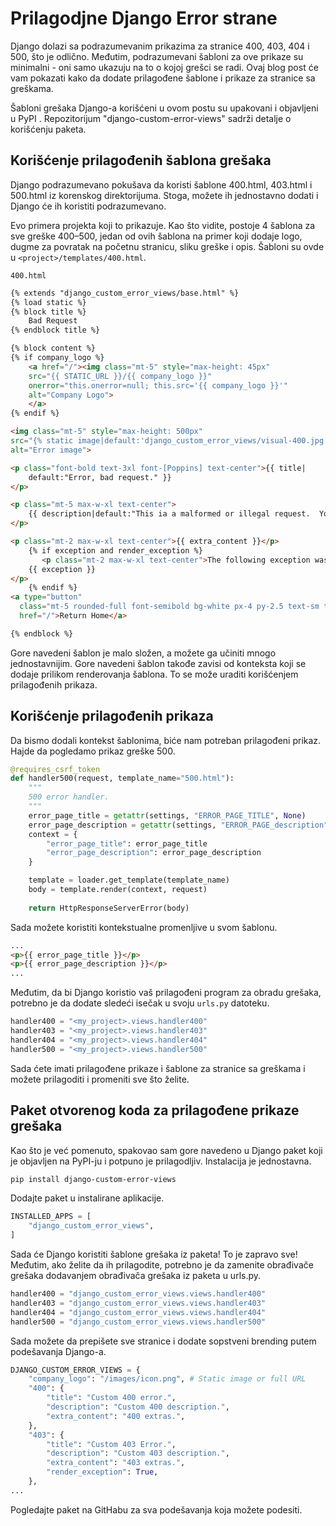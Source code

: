 ﻿
# Prilagodjne Django Error strane

Django dolazi sa podrazumevanim prikazima za stranice 400, 403, 404 i 500, što je odlično. Međutim, podrazumevani šabloni za ove prikaze su minimalni - oni samo ukazuju na to o kojoj grešci se radi. Ovaj blog post će vam pokazati kako da dodate prilagođene šablone i prikaze za stranice sa
greškama.

Šabloni grešaka Django-a korišćeni u ovom postu su upakovani i objavljeni u PyPI . Repozitorijum "django-custom-error-views" sadrži detalje o korišćenju paketa.

## Korišćenje prilagođenih šablona grešaka

Django podrazumevano pokušava da koristi šablone 400.html, 403.html i 500.html iz korenskog direktorijuma. Stoga, možete ih jednostavno dodati i Django će ih koristiti podrazumevano.

Evo primera projekta koji to prikazuje. Kao što vidite, postoje 4 šablona za sve greške 400–500, jedan od ovih šablona na primer koji dodaje logo, dugme za povratak na početnu stranicu, sliku greške i opis. Šabloni su ovde u `<project>/templates/400.html`.

`400.html`

```html
{% extends "django_custom_error_views/base.html" %}
{% load static %}
{% block title %}
    Bad Request
{% endblock title %}

{% block content %}
{% if company_logo %}
    <a href="/"><img class="mt-5" style="max-height: 45px"
    src="{{ STATIC_URL }}/{{ company_logo }}"
    onerror="this.onerror=null; this.src='{{ company_logo }}'"
    alt="Company Logo">
    </a>
{% endif %}

<img class="mt-5" style="max-height: 500px"
src="{% static image|default:'django_custom_error_views/visual-400.jpg' %}"
alt="Error image">

<p class="font-bold text-3xl font-[Poppins] text-center">{{ title| 
    default:"Error, bad request." }}
</p>

<p class="mt-5 max-w-xl text-center">
    {{ description|default:"This ia a malformed or illegal request.  You can find loads to explore on the home page." }}
</p>

<p class="mt-2 max-w-xl text-center">{{ extra_content }}</p>
    {% if exception and render_exception %}
       <p class="mt-2 max-w-xl text-center">The following exception was raised: 
    {{ exception }}
</p>
    {% endif %}
<a type="button"
  class="mt-5 rounded-full font-semibold bg-white px-4 py-2.5 text-sm text-blue-800 shadow-sm ring-1 ring-inset ring-blue-800 hover:bg-gray-50"
  href="/">Return Home</a>

{% endblock %}
```

Gore navedeni šablon je malo složen, a možete ga učiniti mnogo jednostavnijim. Gore navedeni šablon takođe zavisi od konteksta koji se dodaje prilikom renderovanja šablona. To se može uraditi korišćenjem prilagođenih prikaza.

## Korišćenje prilagođenih prikaza

Da bismo dodali kontekst šablonima, biće nam potreban prilagođeni prikaz. Hajde da pogledamo prikaz greške 500.

```py
@requires_csrf_token
def handler500(request, template_name="500.html"):
    """
    500 error handler.
    """
    error_page_title = getattr(settings, "ERROR_PAGE_TITLE", None)
    error_page_description = getattr(settings, "ERROR_PAGE_description", None)
    context = {
        "error_page_title": error_page_title
        "error_page_description": error_page_description
    }

    template = loader.get_template(template_name)
    body = template.render(context, request)
    
    return HttpResponseServerError(body)
```

Sada možete koristiti kontekstualne promenljive u svom šablonu.

```html
...
<p>{{ error_page_title }}</p>
<p>{{ error_page_description }}</p>
...
```

Međutim, da bi Django koristio vaš prilagođeni program za obradu grešaka, potrebno je da dodate sledeći isečak u svoju `urls.py` datoteku.

```py
handler400 = "<my_project>.views.handler400"
handler403 = "<my_project>.views.handler403"
handler404 = "<my_project>.views.handler404"
handler500 = "<my_project>.views.handler500"
```

Sada ćete imati prilagođene prikaze i šablone za stranice sa greškama i možete prilagoditi i promeniti sve što želite.

## Paket otvorenog koda za prilagođene prikaze grešaka

Kao što je već pomenuto, spakovao sam gore navedeno u Django paket koji je objavljen na PyPI-ju i potpuno je prilagodljiv. Instalacija je jednostavna.

```sh
pip install django-custom-error-views
```

Dodajte paket u instalirane aplikacije.

```py
INSTALLED_APPS = [
    "django_custom_error_views",
]
```

Sada će Django koristiti šablone grešaka iz paketa! To je zapravo sve! Međutim, ako želite da ih prilagodite, potrebno je da zamenite obrađivače grešaka dodavanjem obrađivača grešaka iz paketa u urls.py.

```py
handler400 = "django_custom_error_views.views.handler400"
handler403 = "django_custom_error_views.views.handler403"
handler404 = "django_custom_error_views.views.handler404"
handler500 = "django_custom_error_views.views.handler500"
```

Sada možete da prepišete sve stranice i dodate sopstveni brending putem podešavanja Django-a.

```py
DJANGO_CUSTOM_ERROR_VIEWS = {
    "company_logo": "/images/icon.png", # Static image or full URL
    "400": {
        "title": "Custom 400 error.",
        "description": "Custom 400 description.",
        "extra_content": "400 extras.",
    },
    "403": {
        "title": "Custom 403 Error.",
        "description": "Custom 403 description.",
        "extra_content": "403 extras.",
        "render_exception": True,
    },
...
```

Pogledajte paket na GitHabu za sva podešavanja koja možete podesiti.
